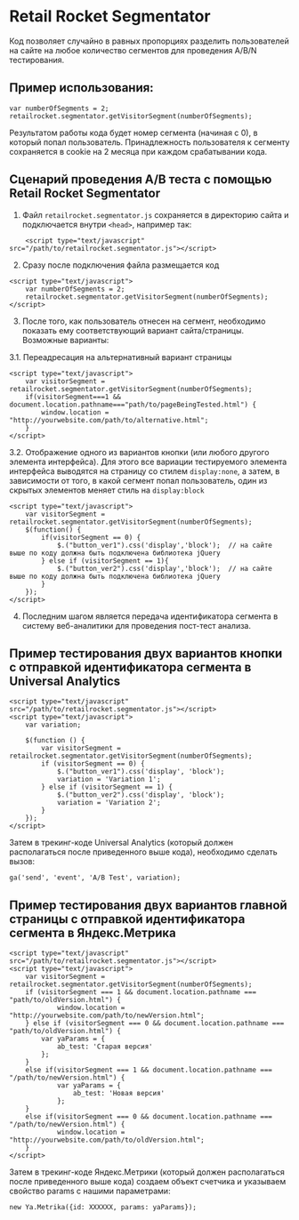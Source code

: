 # Retail Rocket Segmentator

Код позволяет случайно в равных пропорциях разделить пользователей на сайте на любое количество сегментов для проведения A/B/N тестирования.


## Пример использования:

	var numberOfSegments = 2;
	retailrocket.segmentator.getVisitorSegment(numberOfSegments);

Результатом работы кода будет номер сегмента (начиная с 0), в который попал пользователь. Принадлежность пользователя к сегменту сохраняется в cookie на 2 месяца при каждом срабатывании кода.


## Сценарий проведения A/B теста с помощью Retail Rocket Segmentator

1) Файл `retailrocket.segmentator.js` сохраняется в директорию сайта и подключается внутри `<head>`, например так: 

```
	<script type="text/javascript" src="/path/to/retailrocket.segmentator.js"></script>
```

2) Сразу после подключения файла размещается код

```
<script type="text/javascript">
	var numberOfSegments = 2;
	retailrocket.segmentator.getVisitorSegment(numberOfSegments);
</script>
```

3) После того, как пользователь отнесен на сегмент, необходимо показать ему соответствующий вариант сайта/страницы.
Возможные варианты:

3.1. Переадресация на альтернативный вариант страницы
```	
<script type="text/javascript">
	var visitorSegment = retailrocket.segmentator.getVisitorSegment(numberOfSegments);
	if(visitorSegment===1 && document.location.pathname==="path/to/pageBeingTested.html") {
		window.location = "http://yourwebsite.com/path/to/alternative.html";
	}
</script>
```

3.2. Отображение одного из вариантов кнопки (или любого другого элемента интерфейса). Для этого все вариации тестируемого элемента интерфейса выводятся на страницу со стилем `display:none`, а затем, в зависимости от того, в какой сегмент попал пользователь, один из скрытых элементов меняет стиль на `display:block`

```
<script type="text/javascript">
	var visitorSegment = retailrocket.segmentator.getVisitorSegment(numberOfSegments);
	$(function() {
		if(visitorSegment == 0) {
			$.("button_ver1").css('display','block');  // на сайте выше по коду должна быть подключена библиотека jQuery
		} else if (visitorSegment == 1){
			$.("button_ver2").css('display','block');  // на сайте выше по коду должна быть подключена библиотека jQuery
		}
	});
</script>
````

4) Последним шагом является передача идентификатора сегмента в систему веб-аналитики для проведения пост-тест анализа. 

## Пример тестирования двух вариантов кнопки c отправкой идентификатора сегмента в Universal Analytics

```
<script type="text/javascript" src="/path/to/retailrocket.segmentator.js"></script>
<script type="text/javascript">
	var variation;

	$(function () {
	    var visitorSegment = retailrocket.segmentator.getVisitorSegment(numberOfSegments);
	    if (visitorSegment == 0) {
	        $.("button_ver1").css('display', 'block');
	        variation = 'Variation 1';
	    } else if (visitorSegment == 1) {
	        $.("button_ver2").css('display', 'block');
	        variation = 'Variation 2';
	    }
	});
</script>
```

Затем в трекинг-коде Universal Analytics (который должен располагаться после приведенного выше кода), необходимо сделать вызов:

	ga('send', 'event', 'A/B Test', variation);

## Пример тестирования двух вариантов главной страницы с отправкой идентификатора сегмента в Яндекс.Метрика

```
<script type="text/javascript" src="/path/to/retailrocket.segmentator.js"></script>
<script type="text/javascript">
	var visitorSegment = retailrocket.segmentator.getVisitorSegment(numberOfSegments);
	if (visitorSegment === 1 && document.location.pathname === "path/to/oldVersion.html") {
    		window.location = "http://yourwebsite.com/path/to/newVersion.html";
	} else if (visitorSegment === 0 && document.location.pathname === "path/to/oldVersion.html") {
    	var yaParams = {
        	ab_test: 'Старая версия'
    	};
	}
	else if(visitorSegment === 1 && document.location.pathname === "/path/to/newVersion.html") {
    		var yaParams = {
        		ab_test: 'Новая версия'
    		};
	}
	else if(visitorSegment === 0 && document.location.pathname === "/path/to/newVersion.html") {
    		window.location = "http://yourwebsite.com/path/to/oldVersion.html";
	}	
</script>
```

Затем в трекинг-коде Яндекс.Метрики (который должен располагаться после приведенного выше кода) создаем объект счетчика и указываем свойство params c нашими параметрами:
	
	new Ya.Metrika({id: XXXXXX, params: yaParams});

